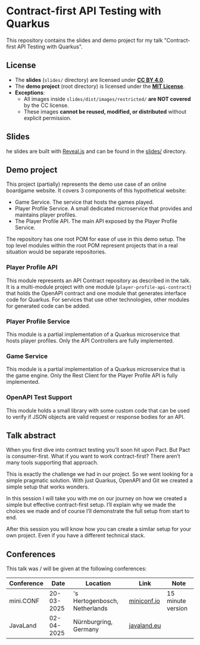 # Contract-first API Testing with Quarkus

This repository contains the slides and demo project for my talk "Contract-first API Testing with Quarkus".

## License

- The **slides** (`slides/` directory) are licensed under **[CC BY 4.0](LICENSE.md)**.
- The **demo project** (root directory) is licensed under the **[MIT License](demo-project/LICENSE.md)**.
- **Exceptions**:
    - All images inside `slides/dist/images/restricted/` **are NOT covered** by the CC license.
    - These images **cannot be reused, modified, or distributed** without explicit permission.

## Slides

he slides are built with [Reveal.js](https://revealjs.com/) and can be found in the [slides/](slides) directory.

## Demo project

This project (partially) represents the demo use case of an online boardgame website.
It covers 3 components of this hypothetical website:

* Game Service. The service that hosts the games played.
* Player Profile Service. A small dedicated microservice that provides and maintains player profiles.
* The Player Profile API. The main API exposed by the Player Profile Service.

The repository has one root POM for ease of use in this demo setup.
The top level modules within the root POM represent projects that in a real situation would be separate repositories.

### Player Profile API

This module represents an API Contract repository as described in the talk.
It is a multi-module project with one module (`player-profile-api-contract`) that holds the OpenAPI contract and one
module that generates interface code for Quarkus.
For services that use other technologies, other modules for generated code can be added.

### Player Profile Service

This module is a partial implementation of a Quarkus microservice that hosts player profiles.
Only the API Controllers are fully implemented.

### Game Service

This module is a partial implementation of a Quarkus microservice that is the game engine.
Only the Rest Client for the Player Profile API is fully implemented.

### OpenAPI Test Support

This module holds a small library with some custom code that can be used to verify if JSON objects are valid request or
response bodies for an API.

## Talk abstract

When you first dive into contract testing you’ll soon hit upon Pact. But Pact is consumer-first.
What if you want to work contract-first? There aren’t many tools supporting that approach.

This is exactly the challenge we had in our project.
So we went looking for a simple pragmatic solution.
With just Quarkus, OpenAPI and Git we created a simple setup that works wonders.

In this session I will take you with me on our journey on how we created a simple but effective contract-first setup.
I’ll explain why we made the choices we made and of course I’ll demonstrate the full setup from start to end.

After this session you will know how you can create a similar setup for your own project.
Even if you have a different technical stack.

## Conferences

This talk was / will be given at the following conferences:

| Conference | Date       | Location                      | Link                                                                          | Note              | 
|------------|------------|-------------------------------|-------------------------------------------------------------------------------|-------------------|
| mini.CONF  | 20-03-2025 | 's Hertogenbosch, Netherlands | [miniconf.io](https://miniconf.io/episodes/episode-x/)                        | 15 minute version |
| JavaLand   | 02-04-2025 | Nürnburgring, Germany         | [javaland.eu](https://my.doag.org/events/javaland/2025/agenda/#agendaId.5289) |                   |